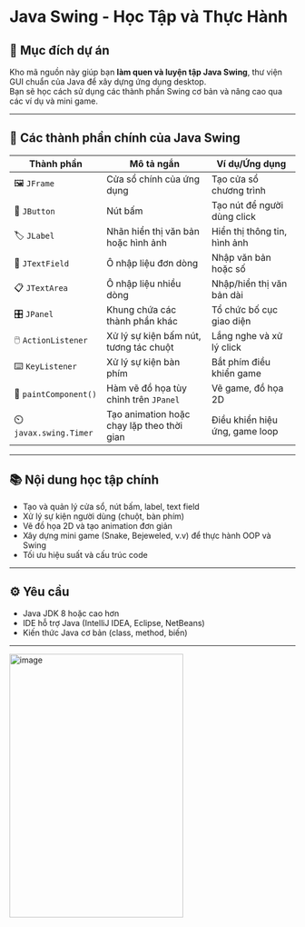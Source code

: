 # Java Swing - Học Tập và Thực Hành

## 🎯 Mục đích dự án
Kho mã nguồn này giúp bạn **làm quen và luyện tập Java Swing**, thư viện GUI chuẩn của Java để xây dựng ứng dụng desktop.  
Bạn sẽ học cách sử dụng các thành phần Swing cơ bản và nâng cao qua các ví dụ và mini game.

---

## 🧩 Các thành phần chính của Java Swing

| Thành phần            | Mô tả ngắn                              | Ví dụ/Ứng dụng             |
|-----------------------|----------------------------------------|----------------------------|
| 🖼️ `JFrame`           | Cửa sổ chính của ứng dụng               | Tạo cửa sổ chương trình     |
| 🔘 `JButton`           | Nút bấm                                | Tạo nút để người dùng click |
| 🏷️ `JLabel`            | Nhãn hiển thị văn bản hoặc hình ảnh     | Hiển thị thông tin, hình ảnh|
| 📝 `JTextField`         | Ô nhập liệu đơn dòng                    | Nhập văn bản hoặc số        |
| 📋 `JTextArea`          | Ô nhập liệu nhiều dòng                  | Nhập/hiển thị văn bản dài   |
| 🎛️ `JPanel`            | Khung chứa các thành phần khác           | Tổ chức bố cục giao diện    |
| 🖱️ `ActionListener`    | Xử lý sự kiện bấm nút, tương tác chuột | Lắng nghe và xử lý click    |
| ⌨️ `KeyListener`       | Xử lý sự kiện bàn phím                   | Bắt phím điều khiển game    |
| 🎨 `paintComponent()`  | Hàm vẽ đồ họa tùy chỉnh trên `JPanel`  | Vẽ game, đồ họa 2D          |
| ⏲️ `javax.swing.Timer` | Tạo animation hoặc chạy lặp theo thời gian | Điều khiển hiệu ứng, game loop |

---

## 📚 Nội dung học tập chính
- Tạo và quản lý cửa sổ, nút bấm, label, text field  
- Xử lý sự kiện người dùng (chuột, bàn phím)  
- Vẽ đồ họa 2D và tạo animation đơn giản  
- Xây dựng mini game (Snake, Bejeweled, v.v) để thực hành OOP và Swing  
- Tối ưu hiệu suất và cấu trúc code

---

## ⚙️ Yêu cầu
- Java JDK 8 hoặc cao hơn  
- IDE hỗ trợ Java (IntelliJ IDEA, Eclipse, NetBeans)  
- Kiến thức Java cơ bản (class, method, biến)

---

<img width="306" height="464" alt="image" src="https://github.com/user-attachments/assets/542322f0-58de-4750-b094-fdf7e4404f4a" />


